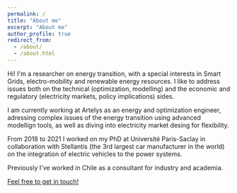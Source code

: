 ```yaml
---
permalink: /
title: "About me"
excerpt: "About me"
author_profile: true
redirect_from: 
  - /about/
  - /about.html
---
```


Hi!  I'm a researcher on energy transition, with a special interests in Smart Grids, electro-mobility and renewable energy resources.
I like to address issues both on the technical (optimization, modelling) and the economic and regulatory (electricity markets, policy implications) sides.

I am currently working at Artelys as an energy and optimization engineer, adressing complex issues of the energy transition using advanced modellign tools, as well as diving into electricity market desing for flexibility.

From 2018 to 2021 I worked on my PhD at Université Paris-Saclay in collaboration with Stellantis (the 3rd largest car manufacturer in the world) on the integration of electric vehicles to the power systems.

Previously I've worked in Chile as a consultant for industry and academia.

 <a href = "mailto: fgonzalezvenegas@gmail.com">Feel free to get in touch!</a>
